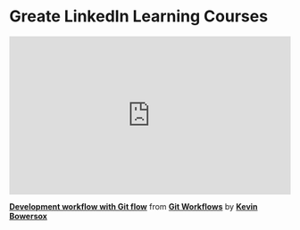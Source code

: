<h1>Greate LinkedIn Learning Courses</h1>

<div style="position:relative;height:0;padding-bottom:56.25%"><iframe width="640" height="360" src="https://www.linkedin.com/learning/embed/git-workflows/development-workflow-with-git-flow?autoplay=false&claim=AQEl7bHm3c-_2wAAAZOVB1LF7z_doncLh6jGo7uOdvyRx3Jk-Dz5E_xu14c6mytI7PgkHz2Q-kHWpepWwTGO5PgotbXJxGpFaPCXGkPS51d65kT0PB0YPFzE3FkBYYx4kU3WB5B96r5or12d3XeY-CcikPbWQcDxQFm-4KYcqPSHnWO_4bV0egiNTsiXusv02ApWkUanUcWFH40vThZIkUsjwWIVXY2JiDPaC-Q-fm4_F00td6-R6Eg8Xl_XDzS9A8obg9WaLXN4jioIXbRU3TyTN_NPFSFb0VlEV5nBPJ5NM4BjU-IBNQhiqyOFdL3Sug-shE210RiH4po2fNnAk6svgUfLUjrSgq0gyJz7-iPDHUZCYzSIRMprn6-I1W55ht0492kPjmJC5zLaUOxyqoszGWjqRi-5NghyzpBRCK8OBiap8VUvgvvN99lV_LpoWOJsR6pKx00xbt5c0fUAJuIcs4ldDHnsq3dS7ecV80mc24rSQ-gGYl6y9Q3WNo17I3zVNdLniDrhzTDz6DLwNv7sRcLnprPluB_4FZ6f-1RqmNCtz-gISNDbhlZpdmAxXRwvmebHyw40EvZh8_UrL7SE_USUY0I7yZTfqJ4zMNIsZBlruSiAGaxLZ0KSXwdJPnmAxGEtvT_Y4oyF6VR2EP6fUK0o0dgaW4ezp7Oj8CtIVRJwiW9p4NJCOGw-dpy-XnNaZ_uVqLrPZR2YsQQvoCR-gp3z1h-zH7K3SHV-SunvRmjBFVNyTL-US8PlBrZOzWW-0hTWiaqiuEHHJCTbpN8IKO7plHEGUm-7ssPlL5rW_q0BWwTfzdzS1jZ4VUKDvdofhbIErYHAjjeuarfb-NSikdDs9bU2x9q9mTlH0liFNVeA8MbTk6fTQUTrnhOvnGp5jQGic-xr2miJ3HU_gE6QEA9zVbx7q3GUO1tN-POn-5gQNFL7P2JxqyGVz5C7TFe31O3IxRBTwDY3Ypp3bAWahSnLXM_EwzmTbeGQU8ZrnNqIDLiZfGaBt1HSoI9IHYYpbWTSsQaloxBuMJT2X6dblXl9YVc3Rw1xM9DlbcX_0xkwKbV_Y9Cn0VtV9EHEfS6r6715KKcnJRHkEOi7RNSqpwZR6cvDrcZ5OZnQVlmnI4lrgXLc2q01gO6c3mgqxYSLmZvtwyxdmiRjl6A1i8EPTaFq6eoUbs3tDLnEQb9kpy31lfobrCly8LFbUrY0xBBgp2s2LHzNLl59fg86vScXprU" mozallowfullscreen="true" webkitallowfullscreen="true" allowfullscreen="true" frameborder="0" style="position:absolute;width:100%;height:100%;left:0"></iframe></div><p><strong><a href="https://www.linkedin.com/learning/git-workflows/development-workflow-with-git-flow?trk=embed_lil">Development workflow with Git flow</a></strong> from <strong><a href="https://www.linkedin.com/learning/git-workflows?trk=embed_lil">Git Workflows</a></strong> by <strong><a href="https://www.linkedin.com/learning/instructors/kevin-bowersox?trk=embed_lil">Kevin Bowersox</a></strong></p>
